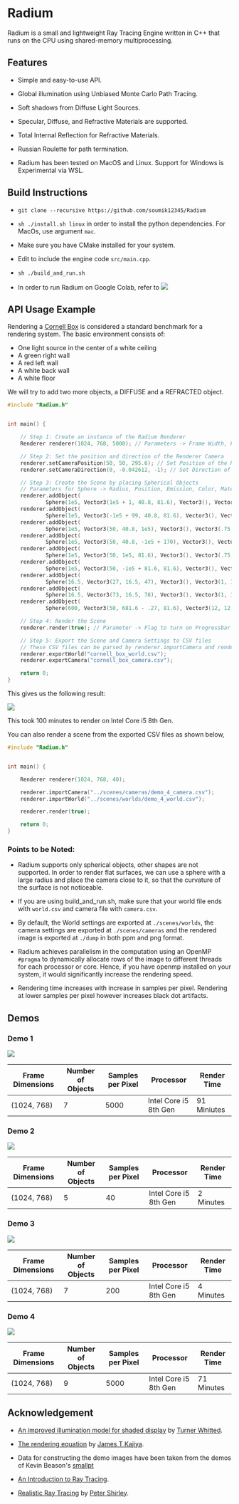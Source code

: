 # Radium

Radium is a small and lightweight Ray Tracing Engine written in C++ that runs on the
CPU using shared-memory multiprocessing.

## Features

- Simple and easy-to-use API.

- Global illumination using Unbiased Monte Carlo Path Tracing.

- Soft shadows from Diffuse Light Sources.

- Specular, Diffuse, and Refractive Materials are supported.

- Total Internal Reflection for Refractive Materials.

- Russian Roulette for path termination.

- Radium has been tested on MacOS and Linux. Support for Windows is Experimental via WSL.

## Build Instructions

- `git clone --recursive https://github.com/soumik12345/Radium`

- `sh ./install.sh linux` in order to install the python dependencies. For MacOs, use argument `mac`.

- Make sure you have CMake installed for your system.

- Edit to include the engine code `src/main.cpp`.

- `sh ./build_and_run.sh`

- In order to run Radium on Google Colab, refer to
  [![](https://colab.research.google.com/assets/colab-badge.svg)](https://colab.research.google.com/github/soumik12345/Radium/blob/monte_carlo/notebooks/Demo.ipynb)

## API Usage Example

Rendering a [Cornell Box](https://en.wikipedia.org/wiki/Cornell_box) is considered a standard benchmark for a
rendering system. The basic environment consists of:

- One light source in the center of a white ceiling
- A green right wall
- A red left wall
- A white back wall
- A white floor

We will try to add two more objects, a DIFFUSE and a REFRACTED object.

```c++
#include "Radium.h"


int main() {

    // Step 1: Create an instance of the Radium Renderer
    Renderer renderer(1024, 768, 5000); // Parameters -> Frame Width, Frame Height, Samples per Pixel

    // Step 2: Set the position and direction of the Renderer Camera
    renderer.setCameraPosition(50, 50, 295.6); // Set Position of the Renderer Camera
    renderer.setCameraDirection(0, -0.042612, -1); // Set Direction of Renderer Camera

    // Step 3: Create the Scene by placing Spherical Objects
    // Parameters for Sphere -> Radius, Position, Emission, Color, Material
    renderer.addObject(
            Sphere(1e5, Vector3(1e5 + 1, 40.8, 81.6), Vector3(), Vector3(.75, .25, .25), DIFFUSE)); // Left Wall
    renderer.addObject(
            Sphere(1e5, Vector3(-1e5 + 99, 40.8, 81.6), Vector3(), Vector3(.25, .25, .75), DIFFUSE)); // Right Wall
    renderer.addObject(
            Sphere(1e5, Vector3(50, 40.8, 1e5), Vector3(), Vector3(.75, .75, .75), DIFFUSE)); // Back Wall
    renderer.addObject(
            Sphere(1e5, Vector3(50, 40.8, -1e5 + 170), Vector3(), Vector3(), DIFFUSE)); // Front Wall
    renderer.addObject(
            Sphere(1e5, Vector3(50, 1e5, 81.6), Vector3(), Vector3(.75, .75, .75), DIFFUSE)); // Bottom Floor
    renderer.addObject(
            Sphere(1e5, Vector3(50, -1e5 + 81.6, 81.6), Vector3(), Vector3(.75, .75, .75), DIFFUSE)); // Top Ceiling
    renderer.addObject(
            Sphere(16.5, Vector3(27, 16.5, 47), Vector3(), Vector3(1, 1, 1) * .999, SPECULAR)); // Shiny Surface Ball
    renderer.addObject(
            Sphere(16.5, Vector3(73, 16.5, 78), Vector3(), Vector3(1, 1, 1) * .999, REFRACTED)); // Glass Ball
    renderer.addObject(
            Sphere(600, Vector3(50, 681.6 - .27, 81.6), Vector3(12, 12, 12), Vector3(), DIFFUSE)); // Light Source

    // Step 4: Render the Scene
    renderer.render(true); // Parameter -> Flag to turn on Progressbar or not

    // Step 5: Export the Scene and Camera Settings to CSV files
    // These CSV files can be parsed by renderer.importCamera and renderer.importWorld methods
    renderer.exportWorld("cornell_box_world.csv");
    renderer.exportCamera("cornell_box_camera.csv");

    return 0;
}
```

This gives us the following result:

![](./assets/simple_cornell_box.png)

This took 100 minutes to render on Intel Core i5 8th Gen.

You can also render a scene from the exported CSV files as shown below,

```c++
#include "Radium.h"


int main() {

    Renderer renderer(1024, 768, 40);

    renderer.importCamera("../scenes/cameras/demo_4_camera.csv");
    renderer.importWorld("../scenes/worlds/demo_4_world.csv");

    renderer.render(true);

    return 0;
}

```

### Points to be Noted:

- Radium supports only spherical objects, other shapes are not supported.
  In order to render flat surfaces, we can use a sphere with a large radius
  and place the camera close to it, so that the curvature of the surface is not noticeable.
  
- If you are using build_and_run.sh, make sure that your world file
  ends with `world.csv` and camera file with `camera.csv`.
  
- By default, the World settings are exported at `./scenes/worlds`,
  the camera settings are exported at `./scenes/cameras` and
  the rendered image is exported at `./dump` in both ppm and png format.
  
- Radium achieves parallelism in the computation using an OpenMP `#pragma`
  to dynamically allocate rows of the image to different threads for each processor or core.
  Hence, if you have openmp installed on your system, it would significantly increase the rendering speed.
  
- Rendering time increases with increase in samples per pixel.
  Rendering at lower samples per pixel however increases black dot artifacts.

## Demos

### Demo 1

![](./assets/demo_1.png)

|Frame Dimensions|Number of Objects|Samples per Pixel|Processor|Render Time|
|----------------|-----------------|-----------------|---------|-----------|
|(1024, 768)|7|5000|Intel Core i5 8th Gen|91 Miniutes|


### Demo 2

![](./assets/demo_2.png)

|Frame Dimensions|Number of Objects|Samples per Pixel|Processor|Render Time|
|----------------|-----------------|-----------------|---------|-----------|
|(1024, 768)|5|40|Intel Core i5 8th Gen|2 Minutes|

### Demo 3

![](./assets/demo_3.png)

|Frame Dimensions|Number of Objects|Samples per Pixel|Processor|Render Time|
|----------------|-----------------|-----------------|---------|-----------|
|(1024, 768)|7|200|Intel Core i5 8th Gen|4 Minutes|

### Demo 4

![](./assets/demo_4.png)

|Frame Dimensions|Number of Objects|Samples per Pixel|Processor|Render Time|
|----------------|-----------------|-----------------|---------|-----------|
|(1024, 768)|9|5000|Intel Core i5 8th Gen|71 Minutes|

## Acknowledgement

- [An improved illumination model for shaded display](https://dl.acm.org/doi/10.1145/358876.358882)
  by [Turner Whitted](https://dl.acm.org/profile/81100586999).
  
- [The rendering equation](https://dl.acm.org/doi/10.1145/15922.15902)
  by [James T Kajiya](https://dl.acm.org/profile/81100653012).
  
- Data for constructing the demo images have been taken from the demos of Kevin Beason's
  [smallpt](http://www.kevinbeason.com/smallpt/extraScenes.txt)
  
- [An Introduction to Ray Tracing](https://amzn.to/2Op60pm).
  
- [Realistic Ray Tracing](https://amzn.to/3rZIvkB) by [Peter Shirley](https://twitter.com/Peter_shirley).
